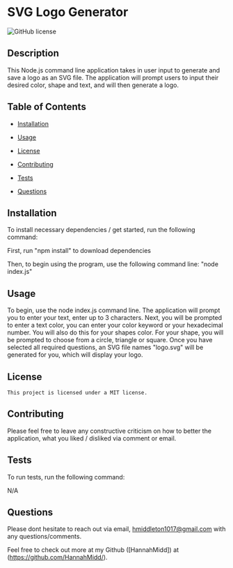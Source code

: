 # SVG Logo Generator
  ![GitHub license](https://img.shields.io/badge/license-MIT-blue.svg)
  
  ## Description
  
  This Node.js command line application takes in user input to generate and save a logo as an SVG file. The application will prompt users to input their desired color, shape and text, and will then generate a logo.

## Table of Contents 

* [Installation](#installation)

* [Usage](#usage)

* [License](#license)

* [Contributing](#Contributions)

* [Tests](#test)

* [Questions](#questions)

## Installation

To install necessary dependencies / get started, run the following command:

First, run "npm install" to download dependencies


Then, to begin using the program, use the following command line: "node index.js"


## Usage

To begin, use the node index.js command line. The application will prompt you to enter your text, enter up to 3 characters. Next, you will be prompted to enter a text color, you can enter your color keyword or your hexadecimal number. You will also do this for your shapes color. For your shape, you will be prompted to choose from a circle, triangle or square. Once you have selected all required questions, an SVG file names "logo.svg" will be generated for you, which will display your logo.

## License

    This project is licensed under a MIT license.
  
## Contributing

Please feel free to leave any constructive criticism on how to better the application, what you liked / disliked via comment or email. 

## Tests

To run tests, run the following command:


N/A


## Questions

Please dont hesitate to reach out via email, hmiddleton1017@gmail.com with any questions/comments.

Feel free to check out more at my Github ([HannahMidd]) at 
(https://github.com/HannahMidd/).


